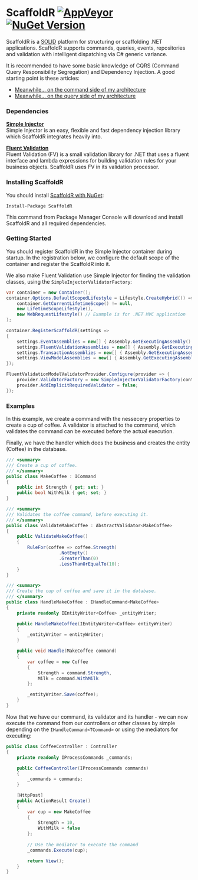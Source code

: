 # ScaffoldR [![AppVeyor](https://img.shields.io/appveyor/ci/janhartmann/scaffoldr-h7e72/aspnet5.svg)](https://ci.appveyor.com/project/janhartmann/scaffoldr-h7e72/branch/aspnet5) [![NuGet Version](http://img.shields.io/nuget/v/ScaffoldR.svg?style=flat)](https://www.nuget.org/packages/ScaffoldR/)

ScaffoldR is a [SOLID](https://en.wikipedia.org/wiki/SOLID_%28object-oriented_design%29) platform for structuring or scaffolding .NET applications. ScaffoldR supports commands, queries, events, repositories and validation with intelligent dispatching via C# generic variance.

It is recommended to have some basic knowledge of CQRS (Command Query Responsibility Segregation) and Dependency Injection. A good starting point is these articles:

* [Meanwhile... on the command side of my architecture](https://www.cuttingedge.it/blogs/steven/pivot/entry.php?id=91)
* [Meanwhile... on the query side of my architecture](https://www.cuttingedge.it/blogs/steven/pivot/entry.php?id=92)

### Dependencies 
**[Simple Injector](https://simpleinjector.org)**<br />
Simple Injector is an easy, flexible and fast dependency injection library which ScaffoldR integrates heavily into.

**[Fluent Validation](https://fluentvalidation.codeplex.com)**<br />
Fluent Validation (FV) is a small validation library for .NET that uses a fluent interface and lambda expressions for building validation rules for your business objects. ScaffoldR uses FV in its validation processor.

### Installing ScaffoldR

You should install [ScaffoldR with NuGet](https://www.nuget.org/packages/ScaffoldR):

    Install-Package ScaffoldR

This command from Package Manager Console will download and install ScaffoldR and all required dependencies.

### Getting Started

You should register ScaffoldR in the Simple Injector container during startup. In the registration below, we configure the default scope of the container and register the ScaffoldR into it. 

We also make Fluent Validation use Simple Injector for finding the validation classes, using the `SimpleInjectorValidatorFactory`:

```cs
var container = new Container();
container.Options.DefaultScopedLifestyle = Lifestyle.CreateHybrid(() =>
	container.GetCurrentLifetimeScope() != null,
	new LifetimeScopeLifestyle(),
	new WebRequestLifestyle() // Example is for .NET MVC application
);

container.RegisterScaffoldR(settings =>
{
	settings.EventAssemblies = new[] { Assembly.GetExecutingAssembly() };
	settings.FluentValidationAssemblies = new[] { Assembly.GetExecutingAssembly() };
	settings.TransactionAssemblies = new[] { Assembly.GetExecutingAssembly() };
	settings.ViewModelAssemblies = new[] { Assembly.GetExecutingAssembly() };
});

FluentValidationModelValidatorProvider.Configure(provider => {
	provider.ValidatorFactory = new SimpleInjectorValidatorFactory(container);
	provider.AddImplicitRequiredValidator = false;
});
```

### Examples

In this example, we create a command with the nessecery properties to create a cup of coffee. A validator is attached to the command, which validates the command can be executed before the actual execution. 

Finally, we have the handler which does the business and creates the entity (Coffee) in the database.

```cs
/// <summary>
/// Create a cup of coffee.
/// </summary>
public class MakeCoffee : ICommand
{
	public int Strength { get; set; }
	public bool WithMilk { get; set; }
}

/// <summary>
/// Validates the coffee command, before executing it.
/// </summary>
public class ValidateMakeCoffee : AbstractValidator<MakeCoffee>
{
	public ValidateMakeCoffee()
	{
		RuleFor(coffee => coffee.Strength)
                    .NotEmpty()
                    .GreaterThan(0)
                    .LessThanOrEqualTo(10);
	}
}

/// <summary>
/// Create the cup of coffee and save it in the database.
/// </summary>
public class HandleMakeCoffee : IHandleCommand<MakeCoffee>
{
	private readonly IEntityWriter<Coffee> _entityWriter;

	public HandleMakeCoffee(IEntityWriter<Coffee> entityWriter)
	{
		_entityWriter = entityWriter;
	}

	public void Handle(MakeCoffee command)
	{
		var coffee = new Coffee
		{
			Strength = command.Strength,
			Milk = command.WithMilk
		};

		_entityWriter.Save(coffee);
	}
}
```

Now that we have our command, its validator and its handler - we can now execute the command from our controllers or other classes by simple depending on the `IHandleCommand<TCommand>` or using the mediators for executing:

```cs
public class CoffeeController : Controller
{
	private readonly IProcessCommands _commands;

	public CoffeeController(IProcessCommands commands)
	{
		_commands = commands;
	}

	[HttpPost]
	public ActionResult Create()
	{
		var cup = new MakeCoffee
		{
			Strength = 10,
			WithMilk = false
		};
		
		// Use the mediator to execute the command
		_commands.Execute(cup);

		return View();
	}
}
```


